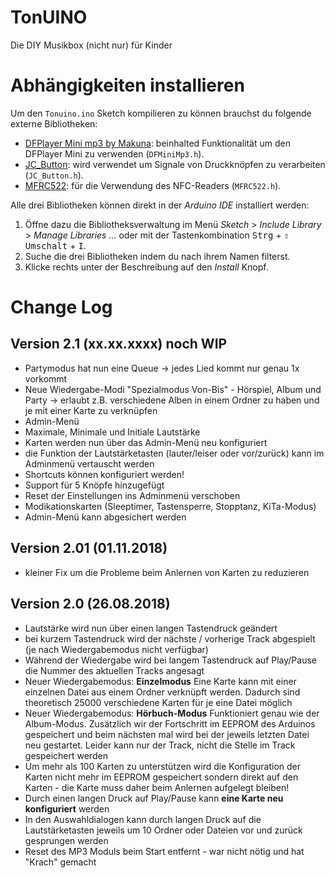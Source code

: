 # TonUINO

Die DIY Musikbox (nicht nur) für Kinder

# Abhängigkeiten installieren

Um den `Tonuino.ino` Sketch kompilieren zu können brauchst du folgende externe Bibliotheken:

- [DFPlayer Mini mp3 by Makuna](https://github.com/Makuna/DFMiniMp3/tree/master):
  beinhalted Funktionalität um den DFPlayer Mini zu verwenden (`DFMiniMp3.h`).
- [JC\_Button](https://github.com/JChristensen/JC_Button):
  wird verwendet um Signale von Druckknöpfen zu verarbeiten (`JC_Button.h`).
- [MFRC522](https://github.com/miguelbalboa/rfid):
  für die Verwendung des NFC-Readers (`MFRC522.h`).

Alle drei Bibliotheken können direkt in der _Arduino IDE_ installiert werden:
1. Öffne dazu die Bibliotheksverwaltung
   im Menü _Sketch_ > _Include Library_ > _Manage Libraries ..._
   oder mit der Tastenkombination <kbd>Strg</kbd> + <kbd>⇧ Umschalt</kbd> + <kbd>I</kbd>.
2. Suche die drei Bibliotheken indem du nach ihrem Namen filterst.
3. Klicke rechts unter der Beschreibung auf den _Install_ Knopf.

# Change Log

## Version 2.1 (xx.xx.xxxx) noch WIP
- Partymodus hat nun eine Queue -> jedes Lied kommt nur genau 1x vorkommt
- Neue Wiedergabe-Modi "Spezialmodus Von-Bis" - Hörspiel, Album und Party -> erlaubt z.B. verschiedene Alben in einem Ordner zu haben und je mit einer Karte zu verknüpfen
- Admin-Menü
- Maximale, Minimale und Initiale Lautstärke
- Karten werden nun über das Admin-Menü neu konfiguriert
- die Funktion der Lautstärketasten (lauter/leiser oder vor/zurück) kann im Adminmenü vertauscht werden
- Shortcuts können konfiguriert werden!
- Support für 5 Knöpfe hinzugefügt
- Reset der Einstellungen ins Adminmenü verschoben
- Modikationskarten (Sleeptimer, Tastensperre, Stopptanz, KiTa-Modus)
- Admin-Menü kann abgesichert werden

## Version 2.01 (01.11.2018)
- kleiner Fix um die Probleme beim Anlernen von Karten zu reduzieren

## Version 2.0 (26.08.2018)

- Lautstärke wird nun über einen langen Tastendruck geändert
- bei kurzem Tastendruck wird der nächste / vorherige Track abgespielt (je nach Wiedergabemodus nicht verfügbar)
- Während der Wiedergabe wird bei langem Tastendruck auf Play/Pause die Nummer des aktuellen Tracks angesagt
- Neuer Wiedergabemodus: **Einzelmodus**
  Eine Karte kann mit einer einzelnen Datei aus einem Ordner verknüpft werden. Dadurch sind theoretisch 25000 verschiedene Karten für je eine Datei möglich
- Neuer Wiedergabemodus: **Hörbuch-Modus**
  Funktioniert genau wie der Album-Modus. Zusätzlich wir der Fortschritt im EEPROM des Arduinos gespeichert und beim nächsten mal wird bei der jeweils letzten Datei neu gestartet. Leider kann nur der Track, nicht die Stelle im Track gespeichert werden
- Um mehr als 100 Karten zu unterstützen wird die Konfiguration der Karten nicht mehr im EEPROM gespeichert sondern direkt auf den Karten - die Karte muss daher beim Anlernen aufgelegt bleiben!
- Durch einen langen Druck auf Play/Pause kann **eine Karte neu konfiguriert** werden
- In den Auswahldialogen kann durch langen Druck auf die Lautstärketasten jeweils um 10 Ordner oder Dateien vor und zurück gesprungen werden
- Reset des MP3 Moduls beim Start entfernt - war nicht nötig und hat "Krach" gemacht
